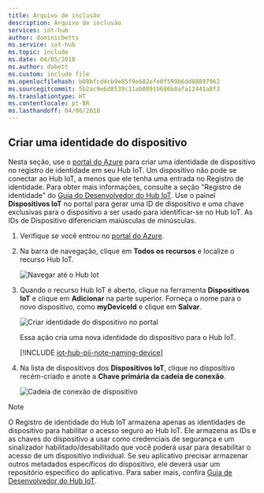 ```yaml
---
title: Arquivo de inclusão
description: Arquivo de inclusão
services: iot-hub
author: dominicbetts
ms.service: iot-hub
ms.topic: include
ms.date: 04/05/2018
ms.author: dobett
ms.custom: include file
ms.openlocfilehash: b08bfcd4cb9e85f9e682efe0f599b6dd88897962
ms.sourcegitcommit: 5b2ac9e6d8539c11ab0891b686b8afa12441a8f3
ms.translationtype: HT
ms.contentlocale: pt-BR
ms.lasthandoff: 04/06/2018
---
```

## <a name="create-a-device-identity"></a>Criar uma identidade do dispositivo

Nesta seção, use o [portal do Azure][lnk-azure-portal] para criar uma identidade de dispositivo no registro de identidade em seu Hub IoT. Um dispositivo não pode se conectar ao Hub IoT, a menos que ele tenha uma entrada no Registro de identidade. Para obter mais informações, consulte a seção "Registro de identidade" do [Guia do Desenvolvedor do Hub IoT][lnk-devguide-identity]. Use o painel **Dispositivos IoT** no portal para gerar uma ID de dispositivo e uma chave exclusivas para o dispositivo a ser usado para identificar-se no Hub IoT. As IDs de Dispositivo diferenciam maiúsculas de minúsculas.

1. Verifique se você entrou no [portal do Azure][lnk-azure-portal].

1. Na barra de navegação, clique em **Todos os recursos** e localize o recurso Hub IoT.

    ![Navegar até o Hub Iot][img-find-iothub]

1. Quando o recurso Hub IoT é aberto, clique na ferramenta **Dispositivos IoT** e clique em **Adicionar** na parte superior. Forneça o nome para o novo dispositivo, como **myDeviceId** e clique em **Salvar**.

    ![Criar identidade do dispositivo no portal][img-create-device]

   Essa ação cria uma nova identidade do dispositivo para o Hub IoT.

   [!INCLUDE [iot-hub-pii-note-naming-device](iot-hub-pii-note-naming-device.md)]

1. Na lista de dispositivos dos **Dispositivos IoT**, clique no dispositivo recém-criado e anote a **Chave primária da cadeia de conexão**.

    ![Cadeia de conexão de dispositivo][img-connection-string]

> [!NOTE]
> O Registro de identidade do Hub IoT armazena apenas as identidades de dispositivo para habilitar o acesso seguro ao Hub IoT. Ele armazena as IDs e as chaves do dispositivo a usar como credenciais de segurança e um sinalizador habilitado/desabilitado que você poderá usar para desabilitar o acesso de um dispositivo individual. Se seu aplicativo precisar armazenar outros metadados específicos do dispositivo, ele deverá usar um repositório específico do aplicativo. Para saber mais, confira [Guia de Desenvolvedor do Hub IoT][lnk-devguide-identity].

<!-- Images. -->
[img-find-iothub]: ./media/iot-hub-get-started-create-device-identity-portal/find-iothub.png
[img-create-device]: ./media/iot-hub-get-started-create-device-identity-portal/create-identity-portal.png
[img-connection-string]: ./media/iot-hub-get-started-create-device-identity-portal/device-connection-string.png


<!-- Links -->
[lnk-azure-portal]: https://portal.azure.com
[lnk-devguide-identity]: ../articles/iot-hub/iot-hub-devguide-identity-registry.md

